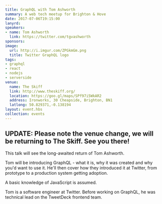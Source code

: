 ```yaml
---
title: GraphQL with Tom Ashworth
summary: A web tech meetup for Brighton & Hove
date: 2017-07-06T19:15:00
lanyrd: 
speakers:
- name: Tom Ashworth
  link: https://twitter.com/tgvashworth
sponsors:
image:
  url: http://i.imgur.com/ZPGkmGm.png
  title: Twitter GraphQL logo
tags:
- graphql
- react
- nodejs
- serverside
venue:
  name: The Skiff
  link: http://www.theskiff.org/
  location: https://goo.gl/maps/SPf97i5WkAR2
  address: Ironworks, 30 Cheapside, Brighton, BN1
  latlong: 50.829371,-0.138194
layout: event.hbs
collection: events
---
```


## UPDATE: Please note the venue change, we will be returning to The Skiff. See you there!

This talk will see the long-awaited return of Tom Ashworth. 

Tom will be introducing GraphQL - what it is, why it was created and why you'd want to use it. He'll then cover how they introduced it at Twitter, from prototype to a production system getting adoption.

A basic knowledge of JavaScript is assumed.

Tom is a software engineer at Twitter. Before working on GraphQL, he was technical lead on the TweetDeck frontend team.

